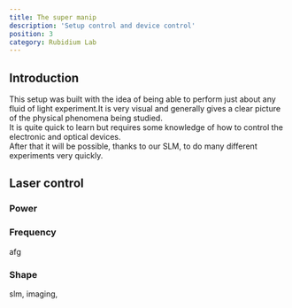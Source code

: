 ```yaml
---
title: The super manip 
description: 'Setup control and device control'
position: 3
category: Rubidium Lab
---
```


## Introduction
This setup was built with the idea of being able to perform just about any fluid of light experiment.It is very visual and generally gives a clear picture of the physical phenomena being studied.  
It is quite quick to learn but requires some knowledge of how to control the electronic and optical devices.  
After that it will be possible, thanks to our SLM, to do many different experiments very quickly.  

## Laser control

### Power 

### Frequency
afg

### Shape
slm, imaging, 